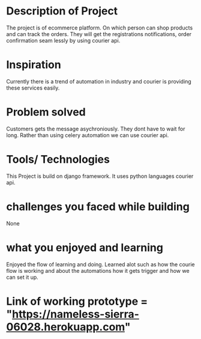# Description of Project
The project is of ecommerce platform. On which person can shop products and can track the orders. They will get the registrations notifications, order confirmation seam
lessly by using courier api.


# Inspiration 
Currently there is a trend of automation in industry and courier is providing these services easily.



# Problem solved 
Customers gets the message asychroniously. They dont have to wait for long. Rather than using celery automation we can use courier api.


# Tools/ Technologies 
This Project is build on django framework. It uses python languages courier api.


# challenges you faced while building
None



# what you enjoyed and learning
Enjoyed the flow of learning and doing. Learned alot such as how the courie flow is working and about the automations how it gets trigger and how we can set it up.


# Link of working prototype = "https://nameless-sierra-06028.herokuapp.com"